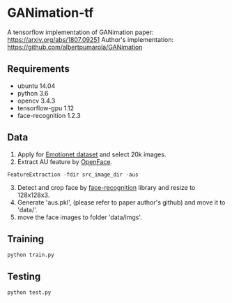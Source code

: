 # GANimation-tf
A tensorflow implementation of GANimation
paper: https://arxiv.org/abs/1807.09251
Author's implementation: https://github.com/albertpumarola/GANimation

## Requirements
- ubuntu 14.04
- python 3.6
- opencv 3.4.3
- tensorflow-gpu 1.12
- face-recognition 1.2.3

## Data
1. Apply for [Emotionet dataset](http://cbcsl.ece.ohio-state.edu/emotionet.html) and select 20k images.
2. Extract AU feature by [OpenFace](https://github.com/TadasBaltrusaitis/OpenFace/wiki/Action-Units).
```
FeatureExtraction -fdir src_image_dir -aus
```
3. Detect and crop face by [face-recognition](https://pypi.org/project/face_recognition/) library and resize to 128x128x3.
4. Generate 'aus.pkl', (please refer to paper author's github) and move it to 'data/'.
5. move the face images to folder 'data/imgs'.

## Training
```
python train.py
```

## Testing
```
python test.py
```
